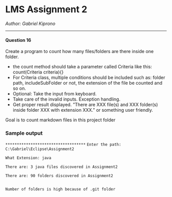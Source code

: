 # LMS Assignment 2

*Author: Gabriel Kiprono*

---
#### Question 16
Create a program to count how many files/folders are there inside one folder.
- the count method should take a parameter called Criteria like this: count(Criteria criteria){}
- For Criteria class, multiple conditions should be included such as: folder path, includeSubFolder or not, the extension of the file be counted and so on. 
- Optional: Take the input from keyboard.
- Take care of the invalid inputs. Exception handling.
- Get proper result displayed.
”There are XXX file(s) and XXX folder(s) inside folder XXX with extension XXX.” or something user friendly.


Goal is to count markdown files in this project folder

### Sample output

```***********************************```
```Enter the path: C:\Gabriel\Eclipse\Assignment2```

```What Extension: java```

```There are: 3 java files discovered in Assignment2```

```There are: 90 folders discovered in Assignment2```

``````

Number of folders is high because of .git folder
